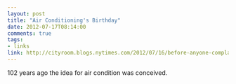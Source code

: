 ```yaml
---
layout: post
title: "Air Conditioning's Birthday"
date: 2012-07-17T08:14:00
comments: true
tags:
- links
link: http://cityroom.blogs.nytimes.com/2012/07/16/before-anyone-complained-about-the-air-conditioning-an-idea/
---
```

102 years ago the idea for air condition was conceived.  
